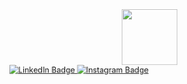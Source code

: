 <div id="header" align="center">
  <img src="https://media.giphy.com/media/M9gbBd9nbDrOTu1Mqx/giphy.gif" width="100"/>
</div>

<div id="badges">
  <a href="[your-linkedin-URL](https://www.linkedin.com/in/kseniya-tamanova-16289b2b0?trk=contact-info)">
    <img scr="https://img.shields.io/badge/LinkedIn-blue?logo=linkedin&logoColor=white&style=for-the-badge" alt="LinkedIn Badge"/>
  </a>
  <a href="[your-linkedin-URL](https://www.instagram.com/k.11.s.2?igsh=NWtjdnJvMzE3NDY1)">
     <img scr="https://img.shields.io/badge/Instagram-purple?style=for-the-badge&logo=instagram&logoColor=white" alt="Instagram Badge"/>
  </a>
</div>
